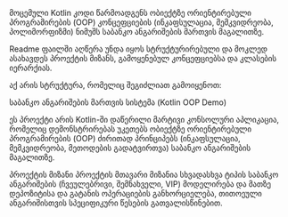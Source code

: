 მოცემული Kotlin კოდი წარმოადგენს ობიექტზე ორიენტირებული პროგრამირების (OOP) კონცეფციების (ინკაფსულაცია, მემკვიდრეობა, პოლიმორფიზმი) ნიმუშს საბანკო ანგარიშების მართვის მაგალითზე. 

Readme ფაილში აღწერა უნდა იყოს სტრუქტურირებული და მოკლედ ასახავდეს პროექტის მიზანს, გამოყენებულ კონცეფციებსა და კლასების იერარქიას.

აქ არის სტრუქტურა, რომელიც შეგიძლიათ გამოიყენოთ:

საბანკო ანგარიშების მართვის სისტემა (Kotlin OOP Demo)

ეს პროექტი არის Kotlin-ში დაწერილი მარტივი კონსოლური აპლიკაცია, რომელიც დემონსტრირებას უკეთებს ობიექტზე ორიენტირებული პროგრამირების (OOP) ძირითად პრინციპებს (ინკაფსულაცია, მემკვიდრეობა, მეთოდების გადატვირთვა) საბანკო ანგარიშების მაგალითზე.

პროექტის მიზანი
პროექტის მთავარი მიზანია სხვადასხვა ტიპის საბანკო ანგარიშების (ჩვეულებრივი, შემნახველი, VIP) მოდელირება და მათზე დეპოზიტისა და გატანის ოპერაციების განხორციელება, თითოეული ანგარიშისთვის სპეციფიკური წესების გათვალისწინებით.
